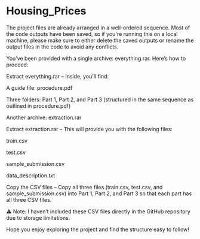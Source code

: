 # Housing_Prices

The project files are already arranged in a well-ordered sequence. Most of the code outputs have been saved, so if you're running this on a local machine, please make sure to either delete the saved outputs or rename the output files in the code to avoid any conflicts.

You’ve been provided with a single archive: everything.rar. Here’s how to proceed:

Extract everything.rar – Inside, you'll find:

A guide file: procedure.pdf

Three folders: Part 1, Part 2, and Part 3 (structured in the same sequence as outlined in procedure.pdf)

Another archive: extraction.rar

Extract extraction.rar – This will provide you with the following files:

train.csv

test.csv

sample_submission.csv

data_description.txt

Copy the CSV files – Copy all three files (train.csv, test.csv, and sample_submission.csv) into Part 1, Part 2, and Part 3 so that each part has all three CSV files.

⚠️ Note: I haven’t included these CSV files directly in the GitHub repository due to storage limitations.

Hope you enjoy exploring the project and find the structure easy to follow!
